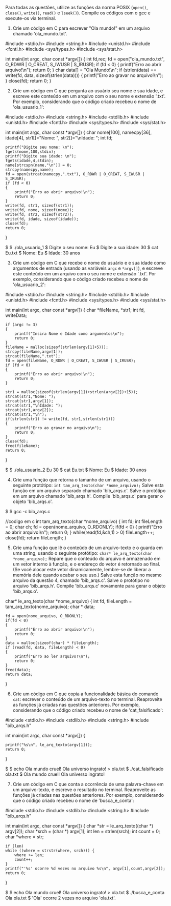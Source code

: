 Para todas as questões, utilize as funções da norma POSIX (`open()`, `close()`, `write()`, `read()` e `lseek()`). Compile os códigos com o gcc e execute-os via terminal.

1. Crie um código em C para escrever "Ola mundo!" em um arquivo chamado 'ola_mundo.txt'.

#include <stdio.h>
#include <string.h>
#include <unistd.h>
#include <fcntl.h>
#include <sys/types.h>
#include <sys/stat.h>

int main(int argc, char const *argv[])
{
	int fd,rec;
	fd = open("ola_mundo.txt", O_RDWR | O_CREAT, S_IWUSR | S_IRUSR);
	if (fd < 0)
	{
		printf("Erro ao abrir arquivo!\n");
		return 0;
	}
	char data[] = "Ola Mundo!\n";
	if (strlen(data) == write(fd, data, sizeof(strlen(data))))
	{
		printf("Erro ao gravar no arquivo!\n");
	}
	close(fd);
	return 0;
}


2. Crie um código em C que pergunta ao usuário seu nome e sua idade, e escreve este conteúdo em um arquivo com o seu nome e extensão '.txt'. Por exemplo, considerando que o código criado recebeu o nome de 'ola_usuario_1':

#include <stdio.h>
#include <string.h>
#include <stdlib.h>
#include <unistd.h>
#include <fcntl.h>
#include <sys/types.h>
#include <sys/stat.h>

int main(int argc, char const *argv[])
{
	char nome[100], namecpy[36], idade[4], str1[]="Nome: ", str2[]="\nIdade: ";
	int fd;

	printf("Digite seu nome: \n");
	fgets(nome,100,stdin);
	printf("Digite sua idade: \n");
	fgets(idade,4,stdin);
	name[strcspn(name,"\n")] = 0;
	strcpy(namecpy,name);
	fd = open(strcat(namecpy,".txt"), O_RDWR | O_CREAT, S_IWUSR | S_IRUSR);
	if (fd < 0)
	{
		printf("Erro ao abrir arquivo!\n");
		return 0;
	}
	write(fd, str1, sizeof(str1));
	write(fd, nome, sizeof(nome));
	write(fd, str2, sizeof(str2));
	write(fd, idade, sizeof(idade));
	close(fd);
	return 0;
}


$
$ ./ola_usuario_1
$ Digite o seu nome: Eu
$ Digite a sua idade: 30
$ cat Eu.txt
$ Nome: Eu
$ Idade: 30 anos


3. Crie um código em C que recebe o nome do usuário e e sua idade como argumentos de entrada (usando as variáveis `argc` e `*argv[]`), e escreve este conteúdo em um arquivo com o seu nome e extensão '.txt'. Por exemplo, considerando que o código criado recebeu o nome de 'ola_usuario_2':

#include <stdio.h>
#include <string.h>
#include <stdlib.h>
#include <unistd.h>
#include <fcntl.h>
#include <sys/types.h>
#include <sys/stat.h>

int main(int argc, char const *argv[])
{
	char *fileName, *str1;
	int fd, writeData;

	if (argc != 3)
	{
		printf("Insira Nome e Idade como argumentos\n");
		return 0;
	}
	fileName = malloc(sizeof(strlen(argv[1]+5)));
	strcpy(fileName,argv[1]);
	strcat(fileName,".txt");
	fd = open(fileName, O_RDWR | O_CREAT, S_IWUSR | S_IRUSR);
	if (fd < 0)
	{
		printf("Erro ao abrir arquivo!\n");
		return 0;
	}
	
	str1 = malloc(sizeof(strlen(argv[1])+strlen(argv[2])+15));
	strcat(str1,"Nome: ");
	strcat(str1,argv[1]);
	strcat(str1,"\nIdade: ");
	strcat(str1,argv[2]);
	strcat(str1,"\n");
	if(strlen(str1) != write(fd, str1,strlen(str1)))
	{
		printf("Erro ao gravar no arquivo\n");
		return 0;
	}
	close(fd);
	free(fileName);
	return 0;
}


$
$ ./ola_usuario_2 Eu 30
$ cat Eu.txt
$ Nome: Eu
$ Idade: 30 anos


4. Crie uma função que retorna o tamanho de um arquivo, usando o seguinte protótipo: `int tam_arq_texto(char *nome_arquivo);` Salve esta função em um arquivo separado chamado 'bib_arqs.c'. Salve o protótipo em um arquivo chamado 'bib_arqs.h'. Compile 'bib_arqs.c' para gerar o objeto 'bib_arqs.o'.

$
$ gcc -c bib_arqs.c


//codigo em c
int tam_arq_texto(char *nome_arquivo)
{
	int fd;
	int fileLength = 0;
	char ch;
	fd = open(nome_arquivo, O_RDONLY);
	if(fd < 0)
	{
		printf("Erro ao abrir arquivo!\n");
		return 0;
	}
	while(read(fd,&ch,1) > 0)
		fileLength++;
	close(fd);
	return fileLength;
}


5. Crie uma função que lê o conteúdo de um arquivo-texto e o guarda em uma string, usando o seguinte protótipo: `char* le_arq_texto(char *nome_arquivo);` Repare que o conteúdo do arquivo é armazenado em um vetor interno à função, e o endereço do vetor é retornado ao final. (Se você alocar este vetor dinamicamente, lembre-se de liberar a memória dele quando acabar o seu uso.) Salve esta função no mesmo arquivo da questão 4, chamado 'bib_arqs.c'. Salve o protótipo no arquivo 'bib_arqs.h'. Compile 'bib_arqs.c' novamente para gerar o objeto 'bib_arqs.o'.


char* le_arq_texto(char *nome_arquivo)
{
	int fd, fileLength = tam_arq_texto(nome_arquivo);
	char * data;

	fd = open(nome_arquivo, O_RDONLY);
	if(fd < 0)
	{
		printf("Erro ao abrir arquivo!\n");
		return 0;
	}
	data = malloc(sizeof(char) * fileLength);
	if (read(fd, data, fileLength) < 0)
	{
		printf("Erro ao ler arquivo!\n");
		return 0;
	}
	free(data);
	return data;
}


6. Crie um código em C que copia a funcionalidade básica do comando `cat`: escrever o conteúdo de um arquivo-texto no terminal. Reaproveite as funções já criadas nas questões anteriores. Por exemplo, considerando que o código criado recebeu o nome de 'cat_falsificado':


#include <stdio.h>
#include <stdlib.h>
#include <string.h>
#include "bib_arqs.h"

int main(int argc, char const *argv[])
{

	printf("%s\n", le_arq_texto(argv[1]));
	return 0;
}


$
$ echo Ola mundo cruel! Ola universo ingrato! > ola.txt
$ ./cat_falsificado ola.txt
$ Ola mundo cruel! Ola universo ingrato!


7. Crie um código em C que conta a ocorrência de uma palavra-chave em um arquivo-texto, e escreve o resultado no terminal. Reaproveite as funções já criadas nas questões anteriores. Por exemplo, considerando que o código criado recebeu o nome de 'busca_e_conta':


#include <stdio.h>
#include <stdlib.h>
#include <string.h>
#include "bib_arqs.h"

int main(int argc, char const *argv[])
{
	char *str = le_arq_texto((char *) argv[2]);
	char *srch = (char *) argv[1];
	int len = strlen(srch);
	int count = 0;
	char *where = str;

	if (len)
    while ((where = strstr(where, srch))) {
        where += len;
        count++;
    }
    printf("'%s' ocorre %d vezes no arquivo %s\n", argv[1],count,argv[2]);
	return 0;
}

$
$ echo Ola mundo cruel! Ola universo ingrato! > ola.txt
$ ./busca_e_conta Ola ola.txt
$ 'Ola' ocorre 2 vezes no arquivo 'ola.txt'.



